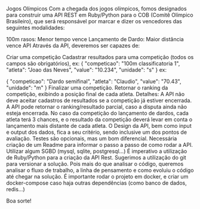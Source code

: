 Jogos Olímpicos
Com a chegada dos jogos olímpicos, fomos designados para construir uma API REST em Ruby/Python para o COB (Comitê Olímpico Brasileiro), que será responsável por marcar e dizer os vencedores das seguintes modalidades:

100m rasos: Menor tempo vence
Lançamento de Dardo: Maior distância vence
API
Através da API, deveremos ser capazes de:

Criar uma competição
Cadastrar resultados para uma competição (todos os campos são obrigatórios), ex:
{
  "competicao": "100m classificatoria 1",
  "atleta": "Joao das Neves",
  "value": "10.234",
  "unidade": "s"
}
ex:

{
  "competicao": "Dardo semifinal",
  "atleta": "Claudio",
  "value": "70.43",
  "unidade": "m"
}
Finalizar uma competição.
Retornar o ranking da competição, exibindo a posição final de cada atleta.
Detalhes:
A API não deve aceitar cadastros de resultados se a competição já estiver encerrada.
A API pode retornar o ranking/resultado parcial, caso a disputa ainda não esteja encerrada.
No caso da competição do lançamento de dardos, cada atleta terá 3 chances, e o resultado da competição deverá levar em conta o lançamento mais distante de cada atleta.
O Design da API, bem como input e output dos dados, fica a seu critério, sendo inclusive um dos pontos de avaliação.
Testes são opcionais, mas um bom diferencial.
Necessária criação de um Readme para informar o passo a passo de como rodar a API.
Utilizar algum SGBD (mysql, sqlite, postgresql...)
É imperativo a utilização de Ruby/Python para a criação da API Rest.
Sugerimos a utilização do git para versionar a solução. Pois mais do que analisar o código, queremos analisar o fluxo de trabalho, a linha de pensamento e como evoluiu o código até chegar na solução.
É importante rodar o projeto em docker, e criar um docker-compose caso haja outras dependências (como banco de dados, redis...)

Boa sorte!
